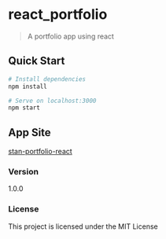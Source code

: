 # react_portfolio

> A portfolio app using react


## Quick Start

```bash
# Install dependencies
npm install

# Serve on localhost:3000
npm start

```

## App Site

[stan-portfolio-react](https://stan-portfolio-react.netlify.com/) 

### Version

1.0.0

### License

This project is licensed under the MIT License

